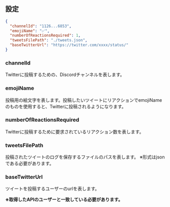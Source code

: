 
## 設定
```json
{
  "channelId": "1126...6853",
  "emojiName": "✅",
  "numberOfReactionsRequired": 1,
  "tweetsFilePath": "./tweets.json",
  "baseTwitterUrl": "https://twitter.com/xxxx/status/"
}
```
### channelId
Twitterに投稿するための、Discordチャンネルを表します。
### emojiName
投稿用の絵文字を表します。投稿したいツイートにリアクションでemojiNameのものを使用すると、Twitterに投稿されるようになります。
### numberOfReactionsRequired
Twitterに投稿するために要求されているリアクション数を表します。
### tweetsFilePath
投稿されたツイートのログを保存するファイルのパスを表します。
※形式はjsonである必要があります。
### baseTwitterUrl
ツイートを投稿するユーザーのurlを表します。

**※取得したAPIのユーザーと一致している必要があります。**

